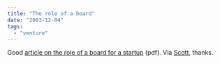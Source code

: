```yaml
---
title: "The role of a board"
date: "2003-12-04"
tags: 
  - "venture"
---
```


Good [article on the role of a board for a startup](http://www.levp.com/news/pdf/Board_Governance_White_Paper.pdf) (pdf). Via [Scott](http://www.sjl.us/main/2003/12/after_the_term_.html), thanks.
